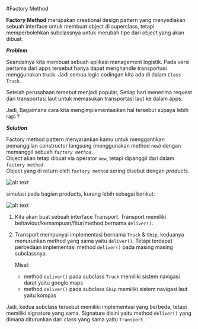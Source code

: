 #Factory Method

**Factory Method** merupakan creational design pattern yang menyediakan sebuah interface untuk membuat object di superclass,
tetapi memperbolehkan subclassnya untuk merubah tipe dari object yang akan dibuat.

_**Problem**_

Seandainya kita membuat sebuah aplikasi management logistik. Pada versi pertama dari apps tersebut hanya dapat menghandle transportasi menggunakan truck.
Jadi semua logic codingan kita ada di dalam `Class Truck`.

Setelah perusahaan tersebut menjadi popular, Setiap hari menerima request dari transportasi laut untuk memasukan transportasi laut ke dalam apps.

Jadi, Bagaimana cara kita mengimplementasikan hal tersebut supaya lebih rapi ?

_**Solution**_

Factory method pattern menyarankan kamu untuk menggantikan pemanggilan constructor langsung (menggunakan method `new`) dengan memanggil sebuah _`factory method`_.  
Object akan tetap dibuat via operator `new`, tetapi dipanggil dari dalam `factory method`.  
Object yang di return oleh `factory method` sering disebut dengan _products_.

![alt text](https://refactoring.guru/images/patterns/diagrams/factory-method/solution1-2x.png)

simulasi pada bagian products, kurang lebih sebagai berikut:

![alt text](https://refactoring.guru/images/patterns/diagrams/factory-method/solution2-en-2x.png)

1. Kita akan buat sebuah interface Transport.
   Transport memiliki behaviour/kemampuan/fitur/method bernama `deliver()`.
   

2. Transport mempunyai implementasi bernama `Truck` & `Ship`, keduanya menurunkan method yang sama yaitu `deliver()`.
   Tetapi terdapat perbedaan implementasi method `deliver()` pada masing masing subclassnya.
   
   Misal:
    - method `deliver()` pada subclass `Truck` memiliki sistem navigasi darat yaitu google maps
    - method `deliver()` pada subclass `Ship` memiliki sistem navigasi laut yaitu kompas
    
Jadi, kedua subclass tersebut memiliki implementasi yang berbeda, tetapi memiliki signature yang sama. Signature disini yaitu method `deliver()` yang dimana diturunkan dari class yang sama yaitu `Transport`.
